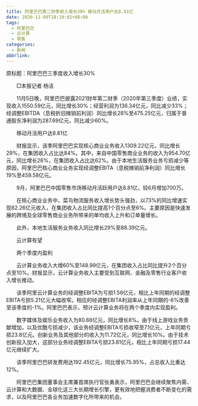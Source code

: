 ```yaml
---
title: 阿里巴巴第二财季收入增长30% 移动月活用户达8.81亿
date: 2020-11-09T18:10:02+08:00
tags:
  - 阿里巴巴
  - 云计算
  - 零售
categories:
  - 新闻
abbrlink:
---
```


原标题：阿里巴巴三季度收入增长30%

　　□本报记者 杨洁

　　11月5日晚，阿里巴巴披露2021财年第二财季（2020年第三季度）业绩，实现收入1550.59亿元，同比增长30%；经营利润为136.34亿元，同比减少33%；经调整EBITDA（息税折旧摊销前利润）同比增长28%至475.25亿元，归属于普通股东净利润为287.69亿元，同比减少60%。

　　移动月活用户达8.81亿

　　财报显示，该季阿里巴巴实现核心商业业务收入1309.22亿元，同比增长29%，在集团收入占比达84%。其中，来自中国零售商业业务的收入为954.70亿元，同比增长26%，在集团收入占比达62%。由于本地生活服务业务亏损减少等原因，阿里巴巴核心商业业务实现经调整EBITA（息税摊销前净利润）同比增长19%至459.58亿元。

　　9月，阿里巴巴中国零售市场移动月活跃用户达8.81亿，较6月增加700万。

　　在核心商业业务中，菜鸟物流服务收入增长势头强劲，以73%的同比增速实现82.26亿元收入，在集团收入占比同比提高1个百分点至6%。主要原因是快速发展的跨境及全球零售商业业务所带来的单均收入上升和订单量增长。

　　此外，本地生活服务业务收入同比增长29%至88.39亿元。

　　云计算有望

　　两个季度内盈利

　　云计算业务收入大增60%至148.99亿元，在集团收入占比同比提升2个百分点至10%。财报显示，云计算业务收入主要受到互联网、金融及零售行业客户收入增长推动。

　　该季阿里云计算业务的经调整EBITA为亏损1.56亿元，相比上年同期的经调整EBITA亏损5.21亿元大幅收窄。相应的经调整EBITA利润率从上年同期的-6%改善至该季度的-1%。阿里巴巴表示，预计云计算业务将在两个季度内实现盈利。

　　数字媒体及娱乐业务收入为80.66亿元，同比增长8%。由于线上游戏业务贡献增加，以及优酷亏损减少，该业务经调整EBITA亏损收窄至7.1亿元，上年同期亏损23.8亿元。创新业务及其他部分的收入为11.72亿元，同比增长10%。由于技术创新投入加大，这部分业务经调整EBITA亏损23.81亿元，相比上年同期亏损17.44亿元继续扩大。

　　该季阿里巴巴研发费用达192.45亿元，同比增长75.95%，占总收入比重达12%。

　　阿里巴巴集团董事会主席兼首席执行官张勇表示，阿里巴巴会继续聚焦内需、云计算和大数据、全球化这三大长期增长引擎，更有效地把握消费者不断变化的需求，以及阿里巴巴各业务加速数字化所带来的机会。